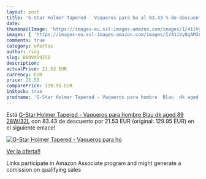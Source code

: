 ```yaml
---
layout: post
title: 'G-Star Holmer Tapered - Vaqueros para ho al 83.43 % de descuento'
date: 
thumbnailImage: 'https://images-eu.ssl-images-amazon.com/images/I/41iVyOgAM3L._SL200_.jpg'
images: [ 'https://images-eu.ssl-images-amazon.com/images/I/41iVyOgAM3L._SL200_.jpg' ]
comments: true
category: ofertas
author: ring
slug: B00VXD9Z5O
description:
actualPrice: 21.53 EUR
currency: EUR
price: 21.53
comparePrice: 129.95 EUR
inStock: true
prodname: 'G-Star Holmer Tapered - Vaqueros para hombre  Blau  dk aged 89   28W/32L'
---
```


Está [G-Star Holmer Tapered - Vaqueros para hombre  Blau  dk aged 89   28W/32L](https://www.amazon.es/dp/B00VXD9Z5O/?tag=tolees-21) con 83.43 de descuento por 21.53 EUR (original: 129.95 EUR) en el siguiente enlace!

[![G-Star Holmer Tapered - Vaqueros para ho](https://images-eu.ssl-images-amazon.com/images/I/41iVyOgAM3L._SL200_.jpg)](https://www.amazon.es/dp/B00VXD9Z5O/?tag=tolees-21)

[Ver la oferta!!](https://www.amazon.es/dp/B00VXD9Z5O/?tag=tolees-21)

Links participate in Amazon Associate program and might generate a comission on qualifying sales


